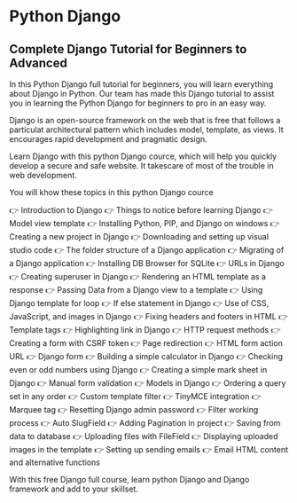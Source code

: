 # Python Django
## Complete Django Tutorial for Beginners to Advanced
In this Python Django full tutorial for beginners, you will learn everything about Django in Python. Our team has made this Django tutorial to assist you in learning the Python Django for beginners to pro in an easy way.

Django is an open-source framework on the web that is free that follows a particulat architectural pattern which includes model, template, as views. It encourages rapid development and pragmatic design.

Learn Django with this python Django cource, which will help you quickly develop a secure and safe website. It takescare of most of the trouble in web development.

You will khow these topics in this python Django cource

👉 Introduction to Django
👉 Things to notice before learning Django
👉 Model view template
👉 Installing Python, PIP, and Django on windows
👉 Creating a new project in Django
👉 Downloading and setting up visual studio code
👉 The folder structure of a Django application
👉 Migrating of a Django application
👉 Installing DB Browser for SQLite
👉 URLs in Django
👉 Creating superuser in Django
👉 Rendering an HTML template as a response
👉 Passing Data from a Django view to a template
👉 Using Django template for loop
👉 If else statement in Django
👉 Use of CSS, JavaScript, and images in Django
👉 Fixing headers and footers in HTML
👉 Template tags
👉 Highlighting link in Django
👉 HTTP request methods
👉 Creating a form with CSRF token
👉 Page redirection
👉 HTML form action URL
👉 Django form
👉 Building a simple calculator in Django
👉 Checking even or odd numbers using Django
👉 Creating a simple mark sheet in Django
👉 Manual form validation
👉 Models in Django
👉 Ordering a query set in any order
👉 Custom template filter
👉 TinyMCE integration
👉 Marquee tag
👉 Resetting Django admin password
👉 Filter working process
👉 Auto SlugField
👉 Adding Pagination in project
👉 Saving from data to database
👉 Uploading files with FileField
👉 Displaying uploaded images in the template
👉 Setting up sending emails
👉 Email HTML content and alternative functions

With this free Django full course, learn python Django and Django framework and add to your skillset.